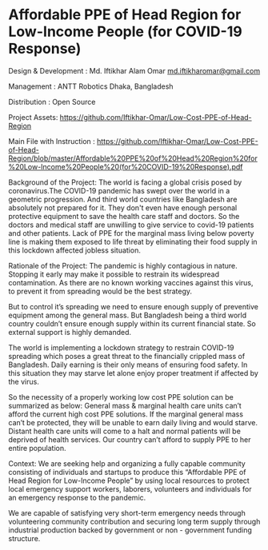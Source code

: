 # Affordable PPE of Head Region for Low-Income People (for COVID-19 Response)

Design & Development  : Md. Iftikhar Alam Omar 
                        md.iftikharomar@gmail.com

Management	 : ANTT Robotics
	            Dhaka, Bangladesh

Distribution	: Open Source


Project Assets: https://github.com/Iftikhar-Omar/Low-Cost-PPE-of-Head-Region 



Main File with Instruction : https://github.com/Iftikhar-Omar/Low-Cost-PPE-of-Head-Region/blob/master/Affordable%20PPE%20of%20Head%20Region%20for%20Low-Income%20People%20(for%20COVID-19%20Response).pdf

Background of the Project:
The world is facing a global crisis posed by coronavirus.The COVID-19 pandemic has swept over the world in a geometric progression. And third world countries like Bangladesh are absolutely not prepared for it. They don't even have enough personal protective equipment to save the health care staff and doctors. So the doctors and medical staff are unwilling to give service to covid-19 patients and other patients. Lack of PPE for the marginal mass living below poverty line is making them exposed to life threat by eliminating their food supply in this lockdown affected jobless situation. 

Rationale of the Project:
The pandemic is highly contagious in nature. Stopping it early may make it possible to restrain its widespread contamination. As there are no known working vaccines against this virus, to prevent it from spreading would be the best strategy.

But to control it’s spreading we need to ensure enough supply of preventive equipment among the general mass. But Bangladesh being a third world country couldn’t ensure enough supply within its current financial state. So external support is highly demanded.

The world is implementing a lockdown strategy to restrain COVID-19 spreading which poses a great threat to the financially crippled mass of Bangladesh. Daily earning is their only means of ensuring food safety. In this situation they may starve let alone enjoy proper treatment if affected by the virus. 

So the necessity of a properly working low cost PPE solution can be summarized as below:
General mass & marginal health care units can’t afford the current high cost PPE solutions.
If the marginal general mass can’t be protected, they will be unable to earn daily living and would starve.
Distant health care units will come to a halt and normal patients will be deprived of health services.
Our country can’t afford to supply PPE to her entire population.

Context:
We are seeking help and organizing a fully capable community consisting of individuals and startups to produce this “Affordable PPE of Head Region for Low-Income People” by using local resources to protect local emergency support workers, laborers, volunteers and individuals for an emergency response to the pandemic.

We are capable of satisfying very short-term emergency needs through volunteering community contribution and securing long term supply through industrial production backed by government or non - government funding structure.
